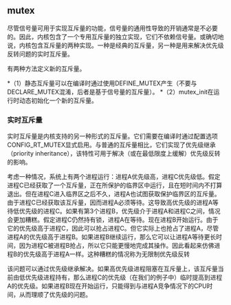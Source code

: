 ## mutex

尽管信号量可用于实现互斥量的功能，信号量的通用性导致的开销通常是不必要的。因此，内核包含了一个专用互斥量的独立实现，它们不依赖信号量。或确切地说，内核包含互斥量的两种实现。一种是经典的互斥量，另一种是用来解决优先级反转问题的实时互斥量。

有两种方法定义新的互斥量。

*（1）静态互斥量可以在编译时通过使用DEFINE_MUTEX产生（不要与DECLARE_MUTEX混淆，后者是基于信号量的互斥量）。
*（2）mutex_init在运行时动态初始化一个新的互斥量。

### 实时互斥量

实时互斥量是内核支持的另一种形式的互斥量。它们需要在编译时通过配置选项CONFIG_RT_MUTEX显式启用。与普通的互斥量相比，它们实现了优先级继承（priority inheritance），该特性可用于解决（或在最低限度上缓解）优先级反转的影响。

考虑一种情况，系统上有两个进程运行：进程A优先级高，进程C优先级低。假定进程C已经获取了一个互斥量，正在所保护的临界区中运行，且在短时间内不打算退出。但在进程C进入临界区之后不久，进程A也试图获取保护临界区的互斥量。由于进程C已经获取该互斥量，因而进程A必须等待。这导致高优先级的进程A等待低优先级的进程C。如果有第3个进程B，优先级介于进程A和进程C之间，情况会更加糟糕。假定进程C仍然持有锁，进程A在等待。现在进程B开始运行。由于它的优先级高于进程C，因此可以抢占进程C。但它实际上也抢占了进程A，尽管进程A的优先级高于进程B。如果进程B继续运行，那么它可以让进程A等待更长时间，因为进程C被进程B抢占，所以它只能更慢地完成其操作。因此看起来仿佛进程B的优先级高于进程A一样。这种糟糕的情况称为无限制优先级反转

该问题可以通过优先级继承解决。如果高优先级进程阻塞在互斥量上，该互斥量当前由低优先级进程持有，那么进程C的优先级（在我们的例子中）临时提高到进程A的优先级。如果进程B现在开始运行，只能得到与进程A竞争情况下的CPU时间，从而理顺了优先级的问题。